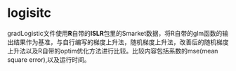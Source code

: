 # logisitc
gradLogistic文件使用**R**自带的**ISLR**包里的Smarket数据，将R自带的glm函数的输出结果作为基准，与自行编写的梯度上升法，随机梯度上升法，改善后的随机梯度上升法以及R自带的optim优化方法进行比较。比较内容包括系数的mse(mean square error),以及运行时间。
